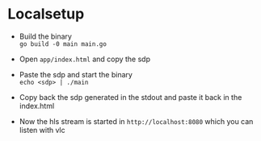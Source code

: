 # Localsetup

- Build the binary<br>
```go build -0 main main.go```

- Open ```app/index.html``` and copy the sdp

- Paste the sdp and start the binary <br>
```echo <sdp> | ./main```

- Copy back the sdp generated in the stdout and paste it back in the index.html

- Now the hls stream is started in `http://localhost:8080` which you can listen with vlc
